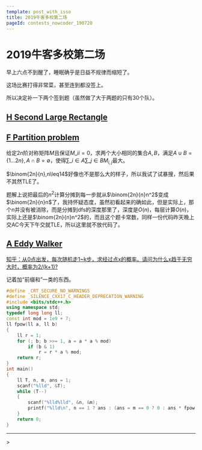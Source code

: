 ```yaml
---
template: post_with_isso
title: 2019牛客多校第二场
pageId: contests_nowcoder_190720
---
```


# 2019牛客多校第二场

早上六点不到醒了，睡眠确乎是日益不规律而缩短了。

这场比赛打得非常菜，甚至连到都没签上。

所以决定补一下两个签到题（虽然做了大于两题的只有30个队）。

## [H Second Large Rectangle](https://ac.nowcoder.com/acm/contest/882/H)

## [F Partition problem](https://ac.nowcoder.com/acm/contest/882/F)

给定$2n$阶对称矩阵$M$且保证$M\_{ii}=0$，求两个大小相同的集合$A,B$，满足$A\cup B=\lbrace 1\ldots2n\rbrace,A\cap B=\emptyset$，使得$\sum\limits\_{i\in A}\sum\limits\_{j\in B}M_{i,j}$最大。

$\binom{2n}{n},n\leq14$好像也不是那么大的样子，所以我试了试暴搜，然后果不其然TLE了。

题解上说把最后的$n^2$计算分摊到每一步就从$\binom{2n}{n}n^2$变成$\binom{2n}{n}n$了，我持怀疑态度，虽然初看起来的确如此，但是实际上，那个$n$并没有被消除，而是分摊到dfs的深度那里了，深度是$O(n)$，每层计算$O(n)$，实际上还是$\binom{2n}{n}n^2$的，而且这个题卡常数，同样一份代码昨天晚上交AC今天下午交就TLE，所以这里就不放代码了。

## [A Eddy Walker](https://ac.nowcoder.com/acm/contest/882/A)

[知乎：从0点出发，每次随机走1~k步，求经过点x的概率。请问为什么x趋于无穷大时，概率为2/(k+1)?](https://www.zhihu.com/question/336062847)

记着加“前缀和”一类的东西。

```cpp
#define _CRT_SECURE_NO_WARNINGS
#define _SILENCE_CXX17_C_HEADER_DEPRECATION_WARNING
#include <bits/stdc++.h>
using namespace std;
typedef long long ll;
const int mod = 1e9 + 7;
ll fpow(ll a, ll b)
{
    ll r = 1;
    for (; b; b >>= 1, a = a * a % mod)
        if (b & 1)
            r = r * a % mod;
    return r;
}
int main()
{
    ll T, n, m, ans = 1;
    scanf("%lld", &T);
    while (T--)
    {
        scanf("%lld%lld", &n, &m);
        printf("%lld\n", n == 1 ? ans : (ans = m == 0 ? 0 : ans * fpow(n - 1, mod - 2) % mod));
    }
    return 0;
}
```



<hr />
> <span id='poem'></span>

<div id="__comment"></div>
<script>$(function(){$.ajax('/api/poem?rnd='+Date.now()+Math.random()).done(function(data){$('#poem').text(data);});});</script>
